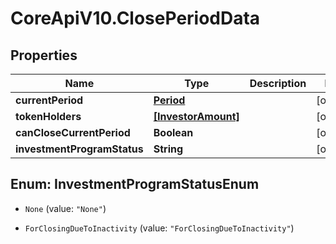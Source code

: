 # CoreApiV10.ClosePeriodData

## Properties
Name | Type | Description | Notes
------------ | ------------- | ------------- | -------------
**currentPeriod** | [**Period**](Period.md) |  | [optional] 
**tokenHolders** | [**[InvestorAmount]**](InvestorAmount.md) |  | [optional] 
**canCloseCurrentPeriod** | **Boolean** |  | [optional] 
**investmentProgramStatus** | **String** |  | [optional] 


<a name="InvestmentProgramStatusEnum"></a>
## Enum: InvestmentProgramStatusEnum


* `None` (value: `"None"`)

* `ForClosingDueToInactivity` (value: `"ForClosingDueToInactivity"`)




